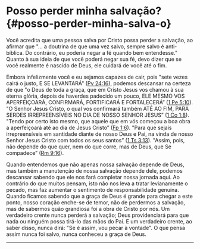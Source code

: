 # Posso perder minha salvação? {#posso-perder-minha-salva-o}

Você acredita que uma pessoa salva por Cristo possa perder a salvação, ao afirmar que &quot;... a doutrina de que uma vez salvo, sempre salvo é anti-bíblica. Do contrário, eu poderia negar a fé quando bem entendesse.&quot; Quanto à sua ideia de que você poderá negar sua fé, devo dizer que se você realmente é nascido de Deus, ele cuidará de você até o fim.

Embora infelizmente você e eu sejamos capazes de cair, pois &quot;sete vezes cairá o justo, E SE LEVANTARÁ&quot; ([Pv 24:16](http://bibliaonline.com.br/acf/pv/24/16)), podemos descansar na certeza de que &quot;o Deus de toda a graça, que em Cristo Jesus vos chamou à sua eterna glória, depois de haverdes padecido um pouco, ELE MESMO VOS APERFEIÇOARÁ, CONFIRMARÁ, FORTIFICARÁ E FORTALECERÁ” ([1 Pe 5:10](http://bibliaonline.com.br/acf/1pe/5/10)). &quot;O Senhor Jesus Cristo, o qual vos confirmará também ATÉ AO FIM, PARA SERDES IRREPREENSÍVEIS NO DIA DE NOSSO SENHOR JESUS” ([1 Co 1:8](http://bibliaonline.com.br/acf/1co/1/8)). &quot;Tendo por certo isto mesmo, que aquele que em vós começou a boa obra a aperfeiçoará até ao dia de Jesus Cristo” ([Fp 1:6](http://bibliaonline.com.br/acf/fp/1/6)). &quot;Para que sejais irrepreensíveis em santidade diante de nosso Deus e Pai, na vinda de nosso Senhor Jesus Cristo com todos os seus santos” ([1 Ts 3:13](http://bibliaonline.com.br/acf/1ts/3/13)). &quot;Assim, pois, não depende do que quer, nem do que corre, mas de Deus, que Se compadece” ([Rm 9:16](http://bibliaonline.com.br/acf/rm/9/16)).

Quando entendemos que não apenas nossa salvação depende de Deus, mas também a manutenção de nossa salvação depende dele, podemos descansar sabendo que ele nos fará completar nossa jornada aqui. Ao contrário do que muitos pensam, isto não nos leva a tratar levianamente o pecado, mas faz aumentar o sentimento de responsabilidade genuína. Quando ficamos sabendo que a graça de Deus é grande para chegar a este ponto, nosso coração enche-se de temor, não de perdermos a salvação, mas de sabermos quão grandiosa foi a obra de Cristo por nós. Um verdadeiro crente nunca perderá a salvação; Deus providenciará para que nada ou ninguém possa tirá-lo das mãos do Pai. E um verdadeiro crente, ao saber disso, nunca dirá: &quot;Se é assim, vou pecar à vontade&quot;. O que pensa assim nunca foi salvo, nunca conheceu a graça de Deus.

*****
